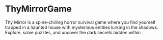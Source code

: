 # ThyMirrorGame
Thy Mirror is a spine-chilling horror survival game where you find yourself trapped in a haunted house with mysterious entities lurking in the shadows. Explore, solve puzzles, and uncover the dark secrets hidden within. 

